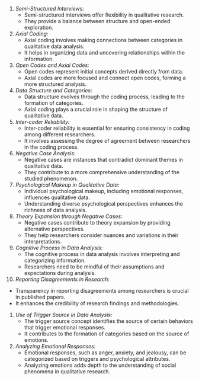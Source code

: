1. *Semi-Structured Interviews:*
    - Semi-structured interviews offer flexibility in qualitative research.
    - They provide a balance between structure and open-ended exploration.
2. *Axial Coding:*
    - Axial coding involves making connections between categories in qualitative data analysis.
    - It helps in organizing data and uncovering relationships within the information.
3. *Open Codes and Axial Codes:*
    - Open codes represent initial concepts derived directly from data.
    - Axial codes are more focused and connect open codes, forming a more structured analysis.
4. *Data Structure and Categories:*
    - Data structure evolves through the coding process, leading to the formation of categories.
    - Axial coding plays a crucial role in shaping the structure of qualitative data.
5. *Inter-coder Reliability:*
    - Inter-coder reliability is essential for ensuring consistency in coding among different researchers.
    - It involves assessing the degree of agreement between researchers in the coding process.
6. *Negative Case Analysis:*
    - Negative cases are instances that contradict dominant themes in qualitative data.
    - They contribute to a more comprehensive understanding of the studied phenomenon.
7. *Psychological Makeup in Qualitative Data:*
    - Individual psychological makeup, including emotional responses, influences qualitative data.
    - Understanding diverse psychological perspectives enhances the richness of data analysis.
8. *Theory Expansion through Negative Cases:*
    - Negative cases contribute to theory expansion by providing alternative perspectives.
    - They help researchers consider nuances and variations in their interpretations.
9. *Cognitive Process in Data Analysis:*
    - The cognitive process in data analysis involves interpreting and categorizing information.
    - Researchers need to be mindful of their assumptions and expectations during analysis.
10. *Reporting Disagreements in Research:*
- Transparency in reporting disagreements among researchers is crucial in published papers.
- It enhances the credibility of research findings and methodologies.
1. *Use of Trigger Source in Data Analysis:*
    - The trigger source concept identifies the source of certain behaviors that trigger emotional responses.
    - It contributes to the formation of categories based on the source of emotions.
2. *Analyzing Emotional Responses:*
    - Emotional responses, such as anger, anxiety, and jealousy, can be categorized based on triggers and psychological attributes.
    - Analyzing emotions adds depth to the understanding of social phenomena in qualitative research.